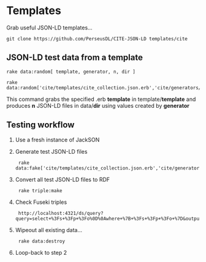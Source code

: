 # Templates
Grab useful JSON-LD templates...

	git clone https://github.com/PerseusDL/CITE-JSON-LD templates/cite

## JSON-LD test data from a template
	rake data:random[ template, generator, n, dir ]

	rake data:random['cite/templates/cite_collection.json.erb','cite/generators/cite_collection.rb',10,'test']

This command grabs the specified .erb **template** in template/**template** and produces **n** JSON-LD files in data/**dir** using values created by **generator**

## Testing workflow
1. Use a fresh instance of JackSON
2. Generate test JSON-LD files

		rake data:fake['cite/templates/cite_collection.json.erb','cite/generators/cite_collection.rb',1000,'test']

3. Convert all test JSON-LD files to RDF

		rake triple:make

4. Check Fuseki triples

		http://localhost:4321/ds/query?query=select+%3Fs+%3Fp+%3Fo%0D%0Awhere+%7B+%3Fs+%3Fp+%3Fo+%7D&output=text&stylesheet=
	
5. Wipeout all existing data...

		rake data:destroy

6. Loop-back to step 2